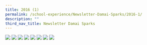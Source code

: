 ```yaml
---
title: 2016 (1)
permalink: /school-experience/Newsletter-Damai-Sparks/2016-1/
description: ""
third_nav_title: Newsletter Damai Sparks
---
```

![](/images/DamaiBuzz/2016%20DMPS_Newsletter%201_Page_1.jpeg)
![](/images/DamaiBuzz/2016%20DMPS_Newsletter%201_Page_2.jpeg)
![](/images/DamaiBuzz/2016%20DMPS_Newsletter%201_Page_3.jpeg)
![](/images/DamaiBuzz/2016%20DMPS_Newsletter%201_Page_4.jpeg)
![](/images/DamaiBuzz/2016%20DMPS_Newsletter%201_Page_5.jpeg)
![](/images/DamaiBuzz/2016%20DMPS_Newsletter%201_Page_6.jpeg)
![](/images/DamaiBuzz/2016%20DMPS_Newsletter%201_Page_7.jpeg)
![](/images/DamaiBuzz/2016%20DMPS_Newsletter%201_Page_8.jpeg)